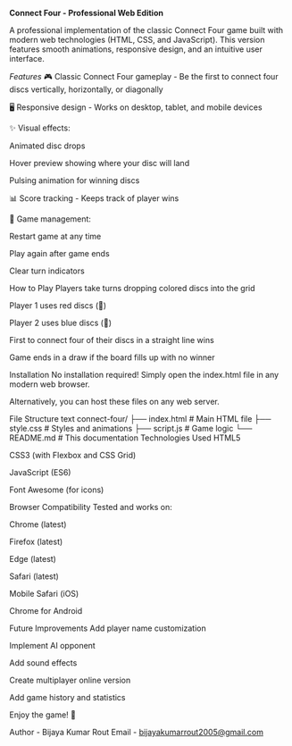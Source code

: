 **Connect Four - Professional Web Edition**

A professional implementation of the classic Connect Four game built with modern web technologies (HTML, CSS, and JavaScript). This version features smooth animations, responsive design, and an intuitive user interface.

*Features*
🎮 Classic Connect Four gameplay - Be the first to connect four discs vertically, horizontally, or diagonally

🖥️ Responsive design - Works on desktop, tablet, and mobile devices

✨ Visual effects:

Animated disc drops

Hover preview showing where your disc will land

Pulsing animation for winning discs

📊 Score tracking - Keeps track of player wins

🔄 Game management:

Restart game at any time

Play again after game ends

Clear turn indicators

How to Play
Players take turns dropping colored discs into the grid

Player 1 uses red discs (🔴)

Player 2 uses blue discs (🔵)

First to connect four of their discs in a straight line wins

Game ends in a draw if the board fills up with no winner

Installation
No installation required! Simply open the index.html file in any modern web browser.

Alternatively, you can host these files on any web server.

File Structure
text
connect-four/
├── index.html # Main HTML file
├── style.css # Styles and animations
├── script.js # Game logic
└── README.md # This documentation
Technologies Used
HTML5

CSS3 (with Flexbox and CSS Grid)

JavaScript (ES6)

Font Awesome (for icons)

Browser Compatibility
Tested and works on:

Chrome (latest)

Firefox (latest)

Edge (latest)

Safari (latest)

Mobile Safari (iOS)

Chrome for Android

Future Improvements
Add player name customization

Implement AI opponent

Add sound effects

Create multiplayer online version

Add game history and statistics


Enjoy the game! 🎉




Author - Bijaya Kumar Rout  Email - bijayakumarrout2005@gmail.com

